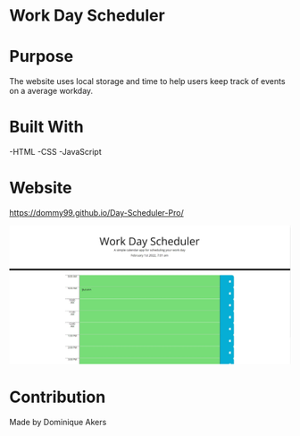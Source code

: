 # Work Day Scheduler

# Purpose

The website uses local storage and time to help users keep track of events on a average workday.

# Built With

-HTML
-CSS
-JavaScript

# Website

https://dommy99.github.io/Day-Scheduler-Pro/

![](images/scheduler.JPG)

# Contribution

Made by Dominique Akers
